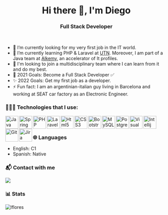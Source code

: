 <h1 align="center">Hi there 👋, I'm Diego</h1>
<h3 align="center">Full Stack Developer</h3>

<br>

- 🔭 I’m currently looking for my very first job in the IT world.
- 🌱 I’m currently learning PHP & Laravel at [UTN](https://utn.edu.ar/es/). Moreover, I am part of a Java team at [Alkemy](https://www.alkemy.org), an accelerator of It profiles.
- 👯 I'm looking to join a multidisciplinary team where I can learn from it and do my best.
- 🥅 2021 Goals: Become a Full Stack Developer ✅
- ✨ 2022 Goals: Get my first job as a developer.
- ⚡ Fun fact: I am an argentinian-italian guy living in Barcelona and working at SEAT car factory as an Electronic Engineer.

### 🧑🏻‍💻 Technologies that I use:

<img align="left" alt="Java" width="40px" src="https://img.icons8.com/color/48/000000/java-coffee-cup-logo--v2.png"/>
<img align="left" alt="Spring boot" width="40px" src="https://img.icons8.com/color/48/000000/spring-logo.png"/>
<img align="left" alt="PHP" width="40px" src="https://img.icons8.com/officel/80/000000/php-logo.png"/>
<img align="left" alt="Laravel" width="40px" src="https://img.icons8.com/fluency/48/000000/laravel.png"/>
<img align="left" alt="Html5" width="40px" src="https://img.icons8.com/color/48/000000/html-5--v1.png"/>
<img align="left" alt="CSS3" width="40px" src="https://img.icons8.com/color/48/000000/css3.png"/>
<img align="left" alt="Bootstrap" width="40px"  src="https://img.icons8.com/color/48/000000/bootstrap.png"/>
<img align="left" alt="MySQL" width="40px" src="https://img.icons8.com/color/48/000000/mysql-logo.png"/>
<img align="left" alt="Postgres" width="40px" src="https://img.icons8.com/color/48/000000/postgreesql.png"/>
<img align="left" alt="Visual Studio Code" width="40px" src="https://img.icons8.com/color/48/000000/visual-studio-code-2019.png"/>
<img align="left" alt="Intellij Idea" width="40px" src="https://img.icons8.com/color/48/000000/intellij-idea.png"/>
<img align="left" alt="Git" width="40px" src="https://icongr.am/devicon/git-original.svg?size=39&color=b30000">
<img align="left" alt="Jira" width="40px" src="https://img.icons8.com/color/48/000000/jira.png"/>

<br>
<br>

### 🌐 Languages
- English: C1
- Spanish: Native

### 📬 Contact with me

[<img src="https://img.icons8.com/fluency/48/000000/linkedin.png"/>](https://www.linkedin.com/in/martinezgiardinidiego/)

### 📊 Stats
<p><img align="left" src="https://github-readme-stats.vercel.app/api/top-langs?username=kida10-tech&show_icons=true&locale=en&layout=compact" alt="lflores" /></p>

